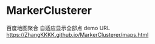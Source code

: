 # MarkerClusterer
百度地图聚合  自适应显示全部点
demo  URL   https://ZhangKKKK.github.io/MarkerClusterer/maps.html